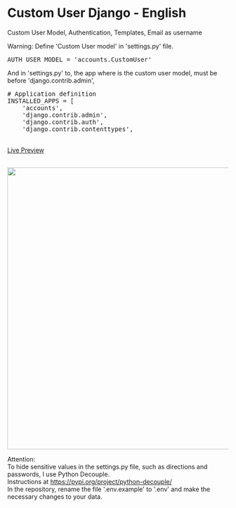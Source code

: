 # Custom User Django - English

Custom User Model, Authentication, Templates, Email as username

<p>Warning: Define 'Custom User model' in 'settings.py' file.</p>
<pre>AUTH_USER_MODEL = 'accounts.CustomUser'</pre>
<p>And in 'settings.py' to, the app where is the custom user model, must be before 'django.contrib.admin',</p>
<pre>
# Application definition
INSTALLED_APPS = [
    'accounts',
    'django.contrib.admin',
    'django.contrib.auth',
    'django.contrib.contenttypes',
</pre>

<br><a href="https://ansistemas.com/custom_user_django/" target="_blank">Live Preview</a>

<br><img src="https://ansistemas.com/images/CustomUserDjango-FaceTwit.jpg" style="width:640px;height:auto;">

Attention:  
To hide sensitive values in the settings.py file, such as directions and passwords, I use Python Decouple.  
Instructions at https://pypi.org/project/python-decouple/  
In the repository, rename the file '.env.example' to '.env' and make the necessary changes to your data.

